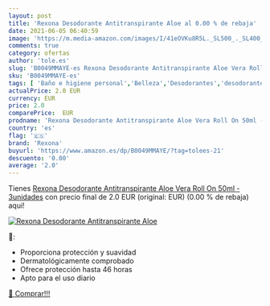 ```yaml
---
layout: post
title: 'Rexona Desodorante Antitranspirante Aloe al 0.00 % de rebaja'
date: 2021-06-05 06:40:59
image: 'https://m.media-amazon.com/images/I/41eOVKu8R5L._SL500_._SL400_.jpg'
comments: true
category: ofertas
author: 'tole.es'
slug: 'B0049MMAYE-es Rexona Desodorante Antitranspirante Aloe Vera Roll On 50ml...'
sku: 'B0049MMAYE-es'
tags: [ 'Baño e higiene personal','Belleza','Desodorantes','desodorante','rexona', ]
actualPrice: 2.0 EUR
currency: EUR
price: 2.0
comparePrice:  EUR
prodname: 'Rexona Desodorante Antitranspirante Aloe Vera Roll On 50ml - 3unidades'
country: 'es'
flag: '🇪🇸'
brand: 'Rexona'
buyurl: 'https://www.amazon.es/dp/B0049MMAYE/?tag=tolees-21'
descuento: '0.00'
average: '2.0'
---
```


Tienes [Rexona Desodorante Antitranspirante Aloe Vera Roll On 50ml - 3unidades](https://www.amazon.es/dp/B0049MMAYE/?tag=tolees-21) con precio final de  2.0 EUR (original:  EUR) (0.00 %  de rebaja) aqui!

[![Rexona Desodorante Antitranspirante Aloe](https://m.media-amazon.com/images/I/41eOVKu8R5L._SL500_._SL400_.jpg)](https://www.amazon.es/dp/B0049MMAYE/?tag=tolees-21)

🔎:

- Proporciona protección y suavidad
- Dermatológicamente comprobado
- Ofrece protección hasta 46 horas
- Apto para el uso diario

[🛒 Comprar!!!](https://www.amazon.es/dp/B0049MMAYE/?tag=tolees-21)
